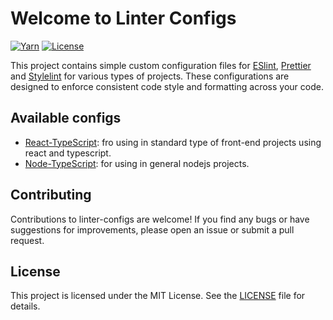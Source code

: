 # Welcome to Linter Configs
[![Yarn](https://img.shields.io/badge/yarn-v1.22.19-blue)](https://classic.yarnpkg.com/en/)
[![License](https://img.shields.io/badge/License-MIT-blue.svg)](https://opensource.org/licenses/MIT)

This project contains simple custom configuration files for [ESlint](https://eslint.org/), [Prettier](https://prettier.io/) and [Stylelint](https://stylelint.io/) for various types of projects. These configurations are designed to enforce consistent code style and formatting across your code.

## Available configs
- [React-TypeScript](/react-ts/): fro using in standard type of front-end projects using react and typescript.
- [Node-TypeScript](/node-ts/): for using in general nodejs projects.

## Contributing
Contributions to linter-configs are welcome! If you find any bugs or have suggestions for improvements, please open an issue or submit a pull request.

## License
This project is licensed under the MIT License. See the [LICENSE](/LICENSE) file for details.